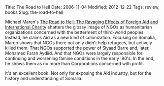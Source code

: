 Title: The Road to Hell
Date: 2006-11-04
Modified: 2012-12-22
Tags: review, books
Slug: the-road-to-hell

Michael Maren's <a href="http://www.amazon.com/Road-Hell-Ravaging-Effects-International/dp/0743227867/sr=1-1/qid=1162668291/ref=pd_bbs_sr_1/103-3983907-1016609?ie=UTF8&s=books" >The Road to Hell: The Ravaging Effects of Foreign Aid and International Charity</a> shatters the glossy image of NGOs as humanitarian organizations concerned with the betterment of third-world peoples. Instead, he claims Aid as a new kind of colonization. Focusing on Somalia, Maren shows that NGOs there not only didn't help refugees, but actively killed them. That NGOs supported the power of Siyaad Barre and, later, Mohamed Farah Aydiid. And that NGOs were largely responsible for continuing and worsening famine conditions in the early '90's. In the end, he shows them as no more than Corporations concerned with profit.

It's an excellent book. Not only for exposing the Aid industry, but for the history and understanding of Somalia.
